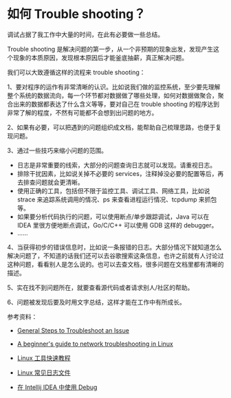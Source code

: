 # 如何 Trouble shooting？

调试占据了我工作中大量的时间，在此有必要做一些总结。

Trouble shooting 是解决问题的第一步，从一个非预期的现象出发，发现产生这个现象的本质原因，发现根本原因后才能釜底抽薪，真正解决问题。

我们可以大致遵循这样的流程来 trouble shooting：

1、要对程序的运作有非常清晰的认识。比如说我们做的监控系统，至少要先理解整个系统的数据流向，每一个环节都对数据做了哪些处理，如何对数据做聚合，聚合出来的数据都表达了什么含义等等，要对自己在 trouble shooting 的程序达到非常了解的程度，不然有可能都不会想到出问题的地方。

2、如果有必要，可以把遇到的问题组织成文档，能帮助自己梳理思路，也便于复现问题。

3、通过一些技巧来缩小问题的范围。

-   日志是非常重要的线索，大部分的问题查询日志就可以发现。请重视日志。
-   排除干扰因素，比如说关掉不必要的 services，注释掉没必要的配置等后，再去排查问题就会更清晰。
-   使用正确的工具，包括但不限于监控工具、调试工具、网络工具，比如说 strace 来追踪系统调用的情况、ps 来查看进程运行情况、tcpdump 来抓包等。
-   如果要分析代码执行的问题，可以使用断点/单步跟踪调试，Java 可以在 IDEA 里很方便地断点调试，Go/C/C++ 可以使用 GDB 这样的 debugger。
-   ……

4、当获得初步的错误信息时，比如说一条报错的日志。大部分情况下就知道怎么解决问题了，不知道的话我们还可以去谷歌搜索这条信息，也许之前就有人讨论过这种问题，看看别人是怎么说的。也可以去查文档，很多问题在文档里都有清晰的描述。

5、实在找不到问题所在，就要查看源代码或者请求别人/社区的帮助。

6、问题被发现后要及时用文字总结，这样才能在工作中有所成长。

参考资料：

-   [General Steps to Troubleshoot an Issue](https://docs.oracle.com/javase/8/docs/technotes/guides/troubleshoot/introclientissues002.html)
-   [A beginner's guide to network troubleshooting in Linux](https://www.redhat.com/sysadmin/beginners-guide-network-troubleshooting-linux)

-   [Linux 工具快速教程](https://linuxtools-rst.readthedocs.io/zh_CN/latest/index.html)
-   [Linux 常见日志文件](http://c.biancheng.net/view/1097.html)
-   [在 Intellij IDEA 中使用 Debug](https://www.cnblogs.com/chiangchou/p/idea-debug.html)
